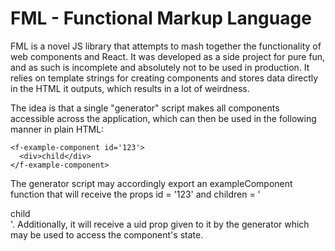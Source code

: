 # FML - Functional Markup Language
FML is a novel JS library that attempts to mash together the functionality of web components and React. It was developed as a side project for pure fun, and as such is incomplete and absolutely not to be used in production. It relies on template strings for creating components and stores data directly in the HTML it outputs, which results in a lot of weirdness.

The idea is that a single "generator" script makes all components accessible across the application, which can then be used in the following manner in plain HTML:

```
<f-example-component id='123'>
  <div>child</div>
</f-example-component>
```

The generator script may accordingly export an exampleComponent function that will receive the props id = '123' and children = '<div>child</div>'. Additionally, it will receive a uid prop given to it by the generator which may be used to access the component's state.